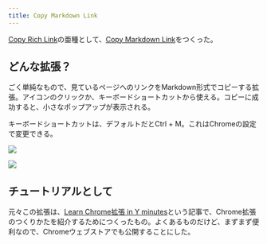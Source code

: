 ```yaml
---
title: Copy Markdown Link
---
```

[Copy Rich Link](https://chrome.google.com/webstore/detail/copy-rich-link/hikiamlgpdcabppakpmemaofmkgknpea)の亜種として、[Copy Markdown Link](https://chrome.google.com/webstore/detail/copy-markdown-link/gkceaaphhbeanfciglgpffnncfpipjpa)をつくった。

どんな拡張？
------

ごく単純なもので、見ているページへのリンクをMarkdown形式でコピーする拡張。アイコンのクリックか、キーボードショートカットから使える。コピーに成功すると、小さなポップアップが表示される。

キーボードショートカットは、デフォルトだとCtrl + M。これはChromeの設定で変更できる。

![](https://lh6.googleusercontent.com/zdK75dushNbBDGByfFEU2QnW-rHFJC7eURX13PCdMH7o89GVj99ttCDvYO3NN_RSOVWn0HMtPuCnUJaYqBqTH_43-ztf1cwhOdQWm47_lj-lNrXLhBHJSZ0cqM9enlugHAYwiH1nLa_WPbzkLNqSDg)

![](https://lh3.googleusercontent.com/ULNsAIKb3B8Ez9Vh_ELzVJaUKYaWcTBz6-UGv3XKO-JhLXDybeWmaoXBo6FIGQ2wodbs_Lq-giNzg2Emy2-EeAENKP1eDPN7oG8Btr7GwJVf1d9jAt0PC9UaTFQh-uNDcnCBY6vE805y5f9WRnl3Nw)

チュートリアルとして
----------

元々この拡張は、[Learn Chrome拡張 in Y minutes](https://r7kamura.com/articles/2022-05-18-learn-chrome-extention-in-y-minutes)という記事で、Chrome拡張のつくりかたを紹介するためにつくったもの。よくあるものだけど、まずまず便利なので、Chromeウェブストアでも公開することにした。
